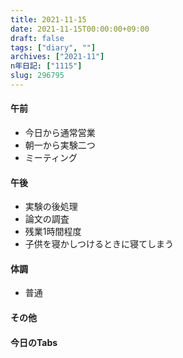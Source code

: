 ```yaml
---
title: 2021-11-15
date: 2021-11-15T00:00:00+09:00
draft: false
tags: ["diary", ""]
archives: ["2021-11"]
n年日記: ["1115"]
slug: 296795
---
```

#### 午前
- 今日から通常営業
- 朝一から実験二つ
- ミーティング
#### 午後
- 実験の後処理
- 論文の調査
- 残業1時間程度
- 子供を寝かしつけるときに寝てしまう
#### 体調
- 普通
#### その他
#### 今日のTabs